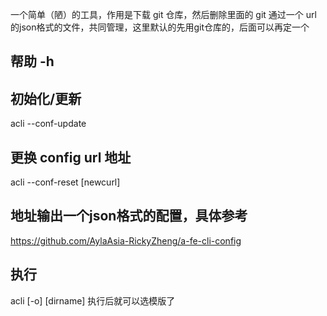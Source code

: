 一个简单（陋）的工具，作用是下载 git 仓库，然后删除里面的 git
通过一个 url 的json格式的文件，共同管理，这里默认的先用git仓库的，后面可以再定一个

## 帮助 -h
## 初始化/更新
acli --conf-update

## 更换 config url 地址
acli --conf-reset [newcurl]

## 地址输出一个json格式的配置，具体参考
https://github.com/AylaAsia-RickyZheng/a-fe-cli-config

## 执行
acli [-o] [dirname]
执行后就可以选模版了